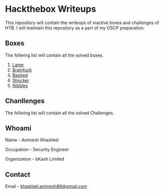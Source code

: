 # Hackthebox Writeups

This repository will contain the writeups of inactive boxes and challenges of HTB. I will maintain this repository as a part of my OSCP preparation.

## Boxes

The follwing list will contain all the solved boxes.

1. [Lame](Boxes/Lame/Lame_writeup.md)
2. [Brainfuck](Boxes/Brainfuck/Brainfuck_writeup.md)
3. [Bashed](Boxes/Bashed/Bashed_writeup.md)
4. [Shocker](Boxes/Shocker/Shocker_writeup.md)
5. [Nibbles](Boxes/Nibbles/Nibbles_writeup.md)

## Chanllenges

The follwing list will contain all the solved Challenges.

## Whoami

Name - Animesh Khashkel

Occupation - Security Engineer

Organization - bKash Limited

## Contact

Email - khashkel.animesh89@gmail.com
